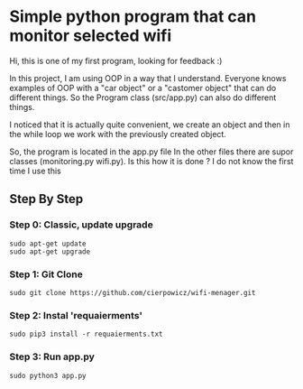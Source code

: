 # Simple python program that can monitor selected wifi

Hi, this is one of my first program, looking for feedback :) 

In this project, I am using OOP in a way that I understand. Everyone knows examples of OOP with a "car object" or a 
"castomer object" that can do different things. So the Program class (src/app.py) can also do different things.

I noticed that it is actually quite convenient, we create an object and then in the while loop we work 
with the previously created object. 

So, the program is located in the app.py file In the other files there are supor classes (monitoring.py wifi.py). 
Is this how it is done ? I do not know the first time I use this 

## Step By Step

### Step 0: Classic, update upgrade
```
sudo apt-get update
sudo apt-get upgrade
```

### Step 1: Git Clone 
```
sudo git clone https://github.com/cierpowicz/wifi-menager.git
```

### Step 2: Instal 'requaierments'
```
sudo pip3 install -r requaierments.txt
```

### Step 3: Run app.py
```
sudo python3 app.py
```

